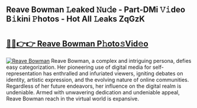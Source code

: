 ## Reave Bowman 𝙻eaked 𝙽u𝚍e - Part-DMi 𝚅𝚒deo B𝚒kini 𝙿hotos - Hot All 𝙻eaks ZqGzK

# <h2><a href="http://ld271v.urlbe.top/?page=Reave+Bowman">🔗🔗👉👉 Reave Bowman P𝚑oto𝚜Vid𝚎o</a></h2>

[![Reave Bowman](https://i.imgur.com/eBuTRDB.gif)](http://ld271v.urlbe.top/?page=Reave+Bowman)
Reave Bowman, a complex and intriguing persona, defies easy categorization. Her pioneering use of digital media for self-representation has enthralled and infuriated viewers, igniting debates on identity, artistic expression, and the evolving nature of online communities. Regardless of her future endeavors, her influence on the digital realm is undeniable. Armed with unwavering dedication and undeniable appeal, Reave Bowman reach in the virtual world is expansive.
